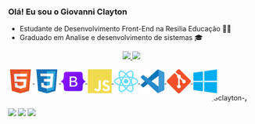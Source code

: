 ### Olá! Eu sou o Giovanni Clayton



- Estudante de Desenvolvimento Front-End na Resilia Educação 💛🖤
- Graduado em Analise e desenvolvimento de sistemas 🎓

<div align="center">
  <a href="https://github.com/Gclayton0207">
  <img height="180em" src="https://github-readme-stats.vercel.app/api?username=Gclayton0207&show_icons=true&theme=tokyonight&include_all_commits=true&count_private=true"/>
  <img height="180em" src="https://github-readme-stats.vercel.app/api/top-langs/?username=Gclayton0207&layout=compact&langs_count=7&theme=tokyonight"/>
</div>
  <div style="display: inline_block"><br>
   <img align="center" alt="Gclayton-HTML" height="50" width="50" src="https://raw.githubusercontent.com/devicons/devicon/master/icons/html5/html5-original.svg">
  <img align="center" alt="Gclayton-CSS" height="50" width="50" src="https://raw.githubusercontent.com/devicons/devicon/master/icons/css3/css3-original.svg">
    <img align="center" alt="Gclayton-Bootstrap" height="50" width="50" src="https://raw.githubusercontent.com/devicons/devicon/2ae2a900d2f041da66e950e4d48052658d850630/icons/bootstrap/bootstrap-original.svg">
     <img align="center" alt="Gclayton-Js" height="50" width="50" src="https://raw.githubusercontent.com/devicons/devicon/master/icons/javascript/javascript-plain.svg">
    <img align="center" alt="Gclayton-React" height="50" width="50" src="https://raw.githubusercontent.com/devicons/devicon/master/icons/react/react-original.svg">
    <img align="center" alt="Gclayton-VS" height="50" width="50" src="https://raw.githubusercontent.com/devicons/devicon/2ae2a900d2f041da66e950e4d48052658d850630/icons/vscode/vscode-original.svg">
    <img align="center" alt="Gclayton-Git" height="50" width="50" src="https://raw.githubusercontent.com/devicons/devicon/2ae2a900d2f041da66e950e4d48052658d850630/icons/git/git-original.svg">
    <img align="center" alt="Gclayton-W10" height="50" width="50" src="https://raw.githubusercontent.com/devicons/devicon/2ae2a900d2f041da66e950e4d48052658d850630/icons/windows8/windows8-original.svg">
  <img align="right" alt="Gclayton-pic" height="150" style="border-radius:50px;" src="https://user-images.githubusercontent.com/75399046/149636387-acf81359-507c-47c2-bd7f-6bb6516c0049.png">
</div>
    
  ##
  
  <a href="https://api.whatsapp.com/send?phone=5511985279146" target="_blank"><img src="https://img.shields.io/badge/WhatsApp-25D366?style=for-the-badge&logo=whatsapp&logoColor=white" target="_blank"></a>
 	  <a href = "mailto:giovanni.gcda@gmail.com"><img src="https://img.shields.io/badge/Gmail-D14836?style=for-the-badge&logo=gmail&logoColor=white" target="_blank"></a>
  <a href="https://www.linkedin.com/in/giovanni-clayton-dias-alves-53195649/" target="_blank"><img src="https://img.shields.io/badge/-LinkedIn-%230077B5?style=for-the-badge&logo=linkedin&logoColor=white" target="_blank"></a> 
  
 

